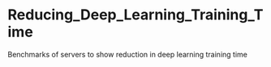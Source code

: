# Reducing_Deep_Learning_Training_Time
Benchmarks of servers to show reduction in deep learning training time
